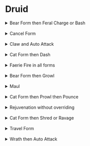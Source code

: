# Druid
<details>
 <summary>Bear Form then Feral Charge or Bash</summary>
 
````js
/run c,t=CastSpellByName,"target"if nil then CastSpellByName("Bash")end;_,_,a=GetShapeshiftFormInfo(1)RunMacro("aa")if not a then CastShapeshiftForm(1)end;if CheckInteractDistance(t,3)and(not PlayerFrame.inCombat)then c"Bash"else c"Feral Charge"end
````
</details>
&nbsp;
<details>
 <summary>Cancel Form</summary>
 
````js
/run if buffed("Prowl",'player')then CastSpellByName("Prowl")else for i=1,GetNumShapeshiftForms() do _,_,a=GetShapeshiftFormInfo(i) if a~=nil then CastShapeshiftForm(i)break end;end;end
````
</details>
&nbsp;
<details>
 <summary>Claw and Auto Attack</summary>
 
````js
/run RunMacro("aa") CastSpellByName("Claw")
````
</details>
&nbsp;
<details>
 <summary>Cat Form then Dash</summary>
 
````js
/run c=CastSpellByName;if nil then c("Dash")end;_,_,a=GetShapeshiftFormInfo(3)if not a then CastShapeshiftForm(3)else c"Dash"end
````
</details>
&nbsp;
<details>
 <summary>Faerie Fire in all forms</summary>
 
````js
/run i,m,c,u=1,0,CastSpellByName,UnitBuff if nil then c("Faerie Fire")end;while(u("player",i)~=nil)do if(strfind(u("player",i),"Form")~=nil)then m=1 end;i=i+1 end if m==1 then c("Faerie Fire (Feral)")else c("Faerie Fire")end
````
</details>
&nbsp;
<details>
 <summary>Bear Form then Growl</summary>
 
````js
/run c=CastSpellByName;if nil then c("Growl")end _,_,a=GetShapeshiftFormInfo(1)RunMacro("aa")if not a then CastShapeshiftForm(1)else c"Growl"end
````
</details>
&nbsp;
<details>
 <summary>Maul</summary>
 
````js

`/run RunMacro("aa") CastSpellByName("Maul")`
````
</details>
&nbsp;
<details>
 <summary>Cat Form then Prowl then Pounce</summary>
 
````js
/run if nil then CastSpellByName("Prowl")end;ClearTarget();TargetNearestEnemy();c,t=CastSpellByName,"target" _,_,a=GetShapeshiftFormInfo(3)if not a then CastShapeshiftForm(3)end;if a and buffed("Prowl",'player')then c"Pounce";else c"Prowl"end
````
</details>
&nbsp;
<details>
 <summary>Rejuvenation without overriding</summary>
 
````js

/run r="Rejuvenation" if nil then CastSpellByName("Rejuvenation") end if UnitExists("target") and UnitIsFriend("target","player") then if not buffed(r,'target') then CastSpellByName(r) end return end if not buffed(r, 'player') then cast(r,1) end
````
</details>
&nbsp;
<details>
 <summary>Cat Form then Shred or Ravage</summary>
 
````js
/run c,t=CastSpellByName,"target" if nil then c("Shred")end; _,_,a=GetShapeshiftFormInfo(3)if not a then CastShapeshiftForm(3)end;if a and buffed("Prowl",'player')then ClearTarget();TargetNearestEnemy();c"Shred";else RunMacro("aa");c"Shred"end
````
</details>
&nbsp;
<details>
 <summary>Travel Form</summary>
 
````js
/script if not buffed("Travel Form", 'player') then cast("Travel Form(Shapeshift)")end;
/script if not buffed("Aquatic Form", 'player') then cast("Aquatic Form(Shapeshift)")end;
/script UIErrorsFrame:Clear()
````
</details>
&nbsp;
<details>
 <summary>Wrath then Auto Attack</summary>
 
````js
/run RunMacro("aa") CastSpellByName("Wrath")
````
</details>
